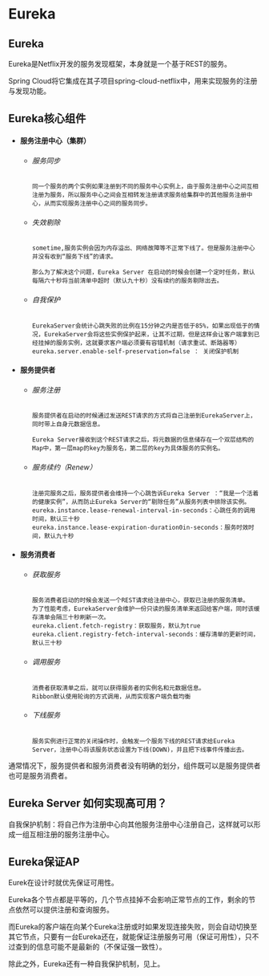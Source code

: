 # Eureka

## Eureka

Eureka是Netflix开发的服务发现框架，本身就是一个基于REST的服务。

Spring Cloud将它集成在其子项目spring-cloud-netflix中，用来实现服务的注册与发现功能。

## Eureka核心组件

- #### 服务注册中心（集群）
  
  - ###### 服务同步
    
    ```
    同一个服务的两个实例如果注册到不同的服务中心实例上，由于服务注册中心之间互相注册为服务，所以服务中心之间会互相转发注册请求服务给集群中的其他服务注册中心，从而实现服务注册中心之间的服务同步。
    ```
  
  - ###### 失效剔除
    
    ```
    sometime,服务实例会因为内存溢出、网络故障等不正常下线了。但是服务注册中心并没有收到“服务下线”的请求。
    
    那么为了解决这个问题，Eureka Server 在启动的时候会创建一个定时任务，默认每隔六十秒将当前清单中超时（默认九十秒）没有续约的服务剔除出去。
    ```
  
  - ###### 自我保护
    
    ```
    EurekaServer会统计心跳失败的比例在15分钟之内是否低于85%，如果出现低于的情况，EurekaServer会将这些实例保护起来，让其不过期，但是这样会让客户端拿到已经挂掉的服务实例，这就要求客户端必须要有容错机制（请求重试、断路器等）
    eureka.server.enable-self-preservation=false ： 关闭保护机制
    ```

- #### 服务提供者
  
  - ###### 服务注册
    
    ```
    服务提供者在启动的时候通过发送REST请求的方式将自己注册到EurekaServer上，同时带上自身元数据信息。
    
    Eureka Server接收到这个REST请求之后，将元数据的信息储存在一个双层结构的Map中，第一层map的key为服务名，第二层的key为具体服务的实例名。
    ```
  
  - ###### 服务续约（Renew）
    
    ```
    注册完服务之后，服务提供者会维持一个心跳告诉Eureka Server ：“我是一个活着的健康实例”，从而防止Eureka Server的“剔除任务”从服务列表中排除该实例。
    eureka.instance.lease-renewal-interval-in-seconds：心跳任务的调用时间，默认三十秒
    eureka.instance.lease-expiration-duration0in-seconds：服务时效时间，默认九十秒
    ```

- #### 服务消费者
  
  - ###### 获取服务
    
    ```
    服务消费者启动的时候会发送一个REST请求给注册中心，获取已注册的服务清单。
    为了性能考虑，EurekaServer会维护一份只读的服务清单来返回给客户端，同时该缓存清单会隔三十秒刷新一次。
    eureka.client.fetch-registry：获取服务，默认为true
    eureka.client.registry-fetch-interval-seconds：缓存清单的更新时间，默认三十秒
    ```
  
  - ###### 调用服务
    
    ```
    消费者获取清单之后，就可以获得服务者的实例名和元数据信息。
    Ribbon默认使用轮询的方式调用，从而实现客户端负载均衡
    ```
  
  - ###### 下线服务
    
    ```
    服务实例进行正常的关闭操作时，会触发一个服务下线的REST请求给Eureka Server，注册中心将该服务状态设置为下线(DOWN)，并且把下线事件传播出去。
    ```

通常情况下，服务提供者和服务消费者没有明确的划分，组件既可以是服务提供者也可是服务消费者。

## Eureka Server 如何实现高可用？

自我保护机制：将自己作为注册中心向其他服务注册中心注册自己，这样就可以形成一组互相注册的服务注册中心。

## Eureka保证AP

Eurek在设计时就优先保证可用性。

Eureka各个节点都是平等的，几个节点挂掉不会影响正常节点的工作，剩余的节点依然可以提供注册和查询服务。

而Eureka的客户端在向某个Eureka注册或时如果发现连接失败，则会自动切换至其它节点，只要有一台Eureka还在，就能保证注册服务可用（保证可用性），只不过查到的信息可能不是最新的（不保证强一致性）。

除此之外，Eureka还有一种自我保护机制，见上。
